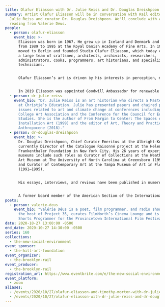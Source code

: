 ```yaml
---
title: Olafur Eliasson with Dr. Julie Reiss and Dr. Douglas Dreishpoon
summary: Artist Olafur Eliasson will be in conversation with Rail editor Dr.
  Julie Reiss and curator Dr. Douglas Dreishpoon. We'll conclude with a poetry
  reading from Valérie Déus.
people:
  - person: olafur-eliasson
    event_bio: >-
      Eliasson was born in 1967. He grew up in Iceland and Denmark and studied
      from 1989 to 1995 at the Royal Danish Academy of Fine Arts. In 1995, he
      moved to Berlin and founded Studio Olafur Eliasson, which today comprises
      a large team of craftsmen, architects, archivists, researchers,
      administrators, cooks, programmers, art historians, and specialized
      technicians.


      Olafur Eliasson’s art is driven by his interests in perception, movement, embodied experience, and feelings of self. He strives to make the concerns of art relevant to society at large. Art, for him, is a crucial means for turning thinking into doing in the world. Eliasson’s works span sculpture, painting, photography, film, and installation. Not limited to the confines of the museum and gallery, his practice engages the broader public sphere through architectural projects, interventions in civic space, arts education, policy-making, and issues of sustainability and climate change.


      In 2019 Eliasson was appointed Goodwill Ambassador for renewable energy and climate action by the United Nations Development Programme. Eliasson lives and works in Copenhagen and Berlin.
  - person: dr-julie-reiss
    event_bio: "Dr. Julie Reiss is an art historian who directs a Master’s program
      at Christie’s Education. Julie has presented papers and chaired panels on
      issues related to art and climate change at conferences including the
      College Art Association and the Conference for the Council for European
      Studies. She is the author of From Margin to Center: The Spaces of
      Installation Art (1999) and the editor of Art, Theory and Practice in the
      Anthropocene (2018)."
  - person: dr-douglas-dreishpoon
    event_bio: >-
      Dr. Douglas Dreishpoon, Chief Curator Emeritus at the Albright-Knox, is
      currently Director of the Catalogue Raisonné project at the Helen
      Frankenthaler Foundation in New York City. His 26 years of experience in
      museums include such roles as Curator of Collections at the Weatherspoon
      Art Museum at The University of North Carolina at Greensboro (1995–1998)
      and Curator of Contemporary Art at the Tampa Museum of Art in Florida
      (1991–1995).


      His essays, interviews, and reviews have been published in numerous catalogues, magazines, and journals, including Art in America, Art Journal, ARTnews, and Sculpture. Recent publications include The Long Curve: 150 Years of Visionary Collecting at the Albright-Knox Art Gallery (Skira, 2011); Guillermo Kuitca: Everything, Paintings and Works on Paper, 1980–2008 (Scala, 2009); ROBERT MANGOLD: Beyond the Line | Paintings and Project 2000–2008 (Abrams, 2009); Ken Price: Slow and Steady Wins the Race, Works on Paper, 1962–2010 (The Drawing Center, 2013); Giving Up One’s Mark: Helen Frankenthaler in the 1960s and 1970s (2014); Imperfections by Chance: Paul Feeley Retrospective, 1954–1965 (2015); and Nothing and Everything: Seven Artists, 1947–1962 (Hauser & Wirth, 2017).


      A former board member of the American Section of the International Association of Art Critics, Dreishpoon holds a Bachelor of Arts from Skidmore College, a master’s degree from Tufts University, and a PhD from the Graduate Center of the City University of New York.
poets:
  - person: valerie-deus
    event_bio: "Valérie Déus is a poet, film programmer, and radio show host. She is
      the host of Project 35, curates FilmNorth’s Cinema Lounge and is the
      Shorts Programmer for the Provincetown International Film Festival. "
date: 2020-10-27 13:00:00 -0500
end_date: 2020-10-27 14:30:00 -0500
series: 160
collections:
  - the-new-social-environment
event_sponsor:
  - the-hill-art-foundation
event_organizer:
  - the-brooklyn-rail
event_producer:
  - the-brooklyn-rail
registration_url: https://www.eventbrite.com/e/the-new-social-environment-160-olafur-eliasson-tickets-126452766629
event_platform:
  - zoom
aliases:
  - /events/2020/10/27/olafur-eliasson-and-timothy-morton-with-dr-julie-reiss/
  - /events/2020/10/27/olafur-eliasson-with-dr-julie-reiss-and-dr-douglas-dreishpoon/
---
```

